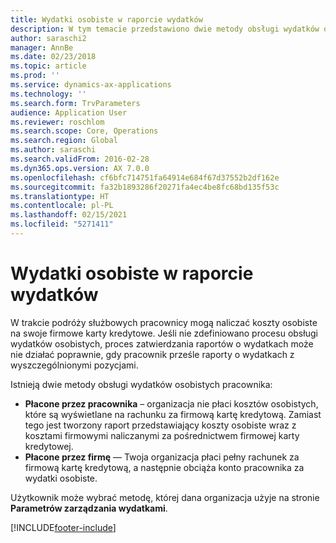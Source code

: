 ```yaml
---
title: Wydatki osobiste w raporcie wydatków
description: W tym temacie przedstawiono dwie metody obsługi wydatków osobistych pracownika w Microsoft Dynamics 365 Finance.
author: saraschi2
manager: AnnBe
ms.date: 02/23/2018
ms.topic: article
ms.prod: ''
ms.service: dynamics-ax-applications
ms.technology: ''
ms.search.form: TrvParameters
audience: Application User
ms.reviewer: roschlom
ms.search.scope: Core, Operations
ms.search.region: Global
ms.author: saraschi
ms.search.validFrom: 2016-02-28
ms.dyn365.ops.version: AX 7.0.0
ms.openlocfilehash: cf6bfc714751fa64914e684f67d37552b2df162e
ms.sourcegitcommit: fa32b1893286f20271fa4ec4be8fc68bd135f53c
ms.translationtype: HT
ms.contentlocale: pl-PL
ms.lasthandoff: 02/15/2021
ms.locfileid: "5271411"
---
```

# <a name="personal-expenses-on-an-expense-report"></a>Wydatki osobiste w raporcie wydatków

W trakcie podróży służbowych pracownicy mogą naliczać koszty osobiste na swoje firmowe karty kredytowe. Jeśli nie zdefiniowano procesu obsługi wydatków osobistych, proces zatwierdzania raportów o wydatkach może nie działać poprawnie, gdy pracownik prześle raporty o wydatkach z wyszczególnionymi pozycjami. 

Istnieją dwie metody obsługi wydatków osobistych pracownika:

- **Płacone przez pracownika** – organizacja nie płaci kosztów osobistych, które są wyświetlane na rachunku za firmową kartę kredytową. Zamiast tego jest tworzony raport przedstawiający koszty osobiste wraz z kosztami firmowymi naliczanymi za pośrednictwem firmowej karty kredytowej.
- **Płacone przez firmę** — Twoja organizacja płaci pełny rachunek za firmową kartę kredytową, a następnie obciąża konto pracownika za wydatki osobiste.

Użytkownik może wybrać metodę, której dana organizacja użyje na stronie **Parametrów zarządzania wydatkami**.


[!INCLUDE[footer-include](../includes/footer-banner.md)]